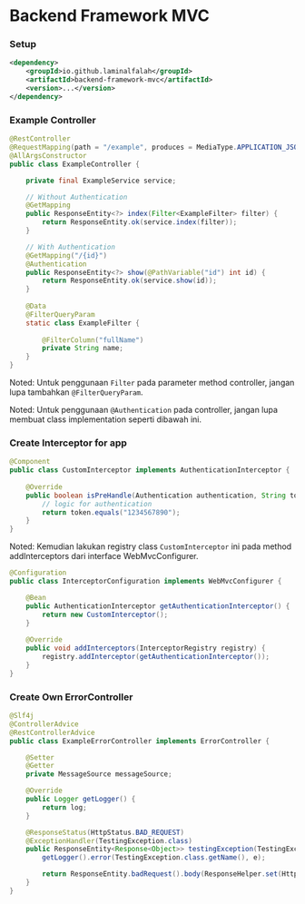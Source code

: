 # Backend Framework MVC

### Setup
```xml
<dependency>
    <groupId>io.github.laminalfalah</groupId>
    <artifactId>backend-framework-mvc</artifactId>
    <version>...</version>
</dependency>
```

### Example Controller
```java
@RestController
@RequestMapping(path = "/example", produces = MediaType.APPLICATION_JSON_VALUE)
@AllArgsConstructor
public class ExampleController {

    private final ExampleService service;

    // Without Authentication
    @GetMapping
    public ResponseEntity<?> index(Filter<ExampleFilter> filter) {
        return ResponseEntity.ok(service.index(filter));
    }

    // With Authentication
    @GetMapping("/{id}")
    @Authentication
    public ResponseEntity<?> show(@PathVariable("id") int id) {
        return ResponseEntity.ok(service.show(id));
    }
    
    @Data
    @FilterQueryParam
    static class ExampleFilter {
        
        @FilterColumn("fullName")
        private String name;
    }
}
```
Noted: Untuk penggunaan `Filter` pada parameter method controller, 
jangan lupa tambahkan `@FilterQueryParam`.

Noted: Untuk penggunaan `@Authentication` pada controller,
jangan lupa membuat class implementation seperti dibawah ini.
### Create Interceptor for app
```java
@Component
public class CustomInterceptor implements AuthenticationInterceptor {
    
    @Override
    public boolean isPreHandle(Authentication authentication, String token) {
        // logic for authentication
        return token.equals("1234567890");
    }
}
```
Noted: Kemudian lakukan registry class `CustomInterceptor` ini pada method addInterceptors dari
interface WebMvcConfigurer.

```java
@Configuration
public class InterceptorConfiguration implements WebMvcConfigurer {

    @Bean
    public AuthenticationInterceptor getAuthenticationInterceptor() {
        return new CustomInterceptor();
    }
    
    @Override
    public void addInterceptors(InterceptorRegistry registry) {
        registry.addInterceptor(getAuthenticationInterceptor());
    }
}
```

### Create Own ErrorController
```java
@Slf4j
@ControllerAdvice
@RestControllerAdvice
public class ExampleErrorController implements ErrorController {

    @Setter
    @Getter
    private MessageSource messageSource;

    @Override
    public Logger getLogger() {
        return log;
    }

    @ResponseStatus(HttpStatus.BAD_REQUEST)
    @ExceptionHandler(TestingException.class)
    public ResponseEntity<Response<Object>> testingException(TestingException e) {
        getLogger().error(TestingException.class.getName(), e);

        return ResponseEntity.badRequest().body(ResponseHelper.set(HttpStatus.BAD_REQUEST, e.getMessage()));
    }
}
```
